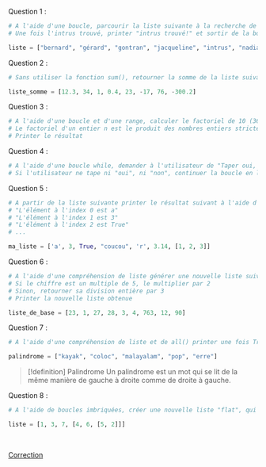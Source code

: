 Question 1 :

```python
# A l'aide d'une boucle, parcourir la liste suivante à la recherche de l'intrus
# Une fois l'intrus trouvé, printer "intrus trouvé!" et sortir de la boucle

liste = ["bernard", "gérard", "gontran", "jacqueline", "intrus", "nadia", "jack"]
```

Question 2 :

```python
# Sans utiliser la fonction sum(), retourner la somme de la liste suivante à l'aide d'une boucle

liste_somme = [12.3, 34, 1, 0.4, 23, -17, 76, -300.2]
```

Question 3 :

```python
# A l'aide d'une boucle et d'une range, calculer le factoriel de 10 (3628800)
# Le factoriel d'un entier n est le produit des nombres entiers strictement positifs inférieurs ou égaux à n
# Printer le résultat
```

Question 4 :

```python
# A l'aide d'une boucle while, demander à l'utilisateur de "Taper oui, ou non.", et tant que ce dernier n'a pas tapé "non", continuer de lui demander "Taper oui, ou non."
# Si l'utilisateur ne tape ni "oui", ni "non", continuer la boucle en lui mettant un message d'erreur car l'input est invalide
```

Question 5 :

```python
# A partir de la liste suivante printer le résultat suivant à l'aide d'une boucle :
# "L'élément à l'index 0 est a"
# "L'élément à l'index 1 est 3"
# "L'élément à l'index 2 est True"
# ...

ma_liste = ['a', 3, True, "coucou", 'r', 3.14, [1, 2, 3]]
```

Question 6 :

```python
# A l'aide d'une compréhension de liste générer une nouvelle liste suivant les règles suivante :
# Si le chiffre est un multiple de 5, le multiplier par 2
# Sinon, retourner sa division entière par 3
# Printer la nouvelle liste obtenue

liste_de_base = [23, 1, 27, 28, 3, 4, 763, 12, 90]
```

Question 7 :

```python
# A l'aide d'une compréhension de liste et de all() printer une fois True ou False si toutes les chaînes de caractères contenues dans la liste sont des palindromes.

palindrome = ["kayak", "coloc", "malayalam", "pop", "erre"]
```


> [!definition] Palindrome
> Un palindrome est un mot qui se lit de la même manière de gauche à droite comme de droite à gauche.


Question 8 :

```python
# A l'aide de boucles imbriquées, créer une nouvelle liste "flat", qui sera une liste applatie de "liste", ayant les éléments classés dans l'ordre décroissant : [7, 6, 5, 4, 3, 2, 1]

liste = [1, 3, 7, [4, 6, [5, 2]]]
```

<br>

[Correction](Exercices/a.%20Impératif/Corrections/16.%20Les%20boucles.md)
